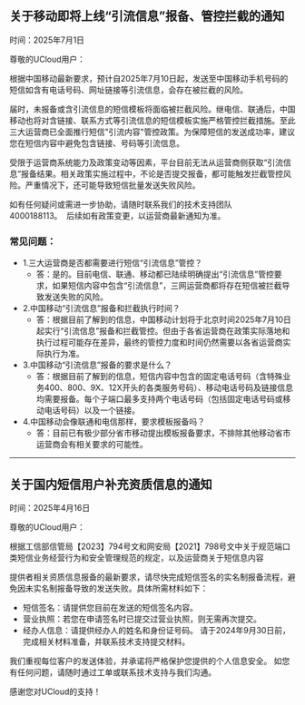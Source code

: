 ## 关于移动即将上线“引流信息”报备、管控拦截的通知

时间：2025年7月1日

尊敬的UCloud用户：

根据中国移动最新要求，预计自2025年7月10日起，发送至中国移动手机号码的短信如含有电话号码、网址链接等引流信息，会存在被拦截的风险。 

届时，未报备或含引流信息的短信模板将面临被拦截风险。继电信、联通后，中国移动也将对含链接、联系方式等引流信息的短信模板实施严格管控拦截措施。至此三大运营商已全面推行短信"引流内容"管控政策。为保障短信的发送成功率，建议您在短信内容中避免包含链接、号码等引流信息。

受限于运营商系统能力及政策变动等因素，平台目前无法从运营商侧获取“引流信息”报备结果。相关政策实施过程中，不论是否提交报备，都可能触发拦截管控风险。严重情况下，还可能导致短信批量发送失败风险。 

如有任何疑问或需进一步协助，请随时联系我们的技术支持团队4000188113。  后续如有政策变更，以运营商最新通知为准。  


### 常见问题： 
- 1.三大运营商是否都需要进行短信“引流信息”管控？ 
  - 答：是的。目前电信、联通、移动都已陆续明确提出“引流信息”管控要求，如果短信内容中包含“引流信息”，三网运营商都将存在短信被拦截导致发送失败的风险。 
- 2.中国移动“引流信息”报备和拦截执行时间？ 
  - 答：根据目前了解到的信息，中国移动计划将于北京时间2025年7月10日起实行“引流信息”报备和拦截管控。但由于各省运营商在政策实际落地和执行过程可能存在差异，最终的管控力度和时间仍然需要以各省运营商实际执行为准。 
- 3.中国移动“引流信息”报备的要求是什么？ 
  - 答：根据目前了解到的信息，短信内容中包含的固定电话号码（含特殊业务400、800、9X、12X开头的各类服务号码）、移动电话号码及链接信息均需要报备。每个子端口最多支持两个电话号码（包括固定电话号码或移动电话号码）以及一个链接。 
- 4.中国移动会像联通和电信那样，要求模板报备吗？ 
  - 答：目前已有极少部分省市移动提出模板报备要求，不排除其他移动省市运营商会有相关要求的可能性。

-----

## 关于国内短信用户补充资质信息的通知

时间：2025年4月16日

尊敬的UCloud用户：

根据工信部信管局【2023】794号文和网安局【2021】798号文中关于规范端口类短信业务经营行为和安全管理规范的规定，以及运营商关于短信息内容

提供者相关资质信息报备的最新要求，请尽快完成短信签名的实名制报备流程，避免因未实名制报备导致的发送失败。具体所需材料如下：
- 短信签名：请提供您目前在发送的短信签名内容。
- 营业执照：若您在申请签名时已提交过营业执照，则无需再次提交。
- 经办人信息：请提供经办人的姓名和身份证号码。
请于2024年9月30日前，完成相关材料准备，并联系技术支持提交材料。

我们重视每位客户的发送体验，并承诺将严格保护您提供的个人信息安全。	如您有任何问题，请随时通过工单或联系技术支持与我们沟通。

感谢您对UCloud的支持！

